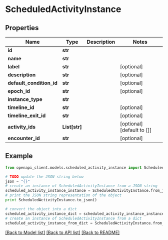 # ScheduledActivityInstance


## Properties
Name | Type | Description | Notes
------------ | ------------- | ------------- | -------------
**id** | **str** |  | 
**name** | **str** |  | 
**label** | **str** |  | [optional] 
**description** | **str** |  | [optional] 
**default_condition_id** | **str** |  | [optional] 
**epoch_id** | **str** |  | [optional] 
**instance_type** | **str** |  | 
**timeline_id** | **str** |  | [optional] 
**timeline_exit_id** | **str** |  | [optional] 
**activity_ids** | **List[str]** |  | [optional] [default to []]
**encounter_id** | **str** |  | [optional] 

## Example

```python
from openapi_client.models.scheduled_activity_instance import ScheduledActivityInstance

# TODO update the JSON string below
json = "{}"
# create an instance of ScheduledActivityInstance from a JSON string
scheduled_activity_instance_instance = ScheduledActivityInstance.from_json(json)
# print the JSON string representation of the object
print ScheduledActivityInstance.to_json()

# convert the object into a dict
scheduled_activity_instance_dict = scheduled_activity_instance_instance.to_dict()
# create an instance of ScheduledActivityInstance from a dict
scheduled_activity_instance_from_dict = ScheduledActivityInstance.from_dict(scheduled_activity_instance_dict)
```
[[Back to Model list]](../README.md#documentation-for-models) [[Back to API list]](../README.md#documentation-for-api-endpoints) [[Back to README]](../README.md)



